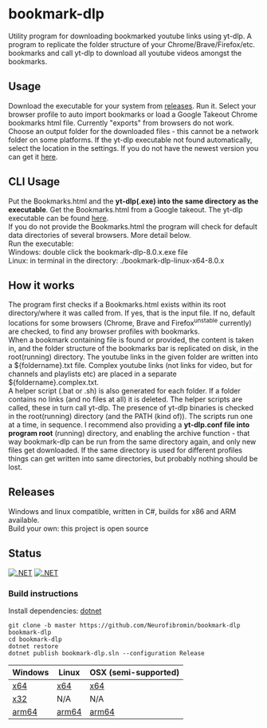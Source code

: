# bookmark-dlp
Utility program for downloading bookmarked youtube links using yt-dlp. A program to replicate the folder structure of your Chrome/Brave/Firefox/etc. bookmarks and call yt-dlp to download all youtube videos amongst the bookmarks.

## Usage
Download the executable for your system from [releases](https://github.com/Neurofibromin/bookmark-dlp/releases/download/latest). Run it. Select your browser profile to auto import bookmarks or load a Google Takeout Chrome bookmarks html file. Currently "exports" from browsers do not work. Choose an output folder for the downloaded files - this cannot be a network folder on some platforms. If the yt-dlp executable not found automatically, select the location in the settings. If you do not have the newest version you can get it [here](https://github.com/yt-dlp/yt-dlp#installation).

## CLI Usage
Put the Bookmarks.html and the **yt-dlp(.exe) into the same directory as the executable**. Get the Bookmarks.html from a Google takeout. The yt-dlp executable can be found [here](https://github.com/yt-dlp/yt-dlp#installation).<br/>
If you do not provide the Bookmarks.html the program will check for default data directories of several browsers. More detail below.<br>
Run the executable: <br/>
Windows: double click the bookmark-dlp-8.0.x.exe file <br/>
Linux: in terminal in the directory: ./bookmark-dlp-linux-x64-8.0.x

## How it works
The program first checks if a Bookmarks.html exists within its root directory/where it was called from. If yes, that is the input file. If no, default locations for some browsers (Chrome, Brave and Firefox<sup>unstable</sup> currently) are checked, to find any browser profiles with bookmarks.<br/>
When a bookmark containing file is found or provided, the content is taken in, and the folder structure of the bookmarks bar is replicated on disk, in the root(running) directory.
The youtube links in the given folder are written into a \${foldername}.txt file. Complex youtube links (not links for video, but for channels and playlists etc) are placed in a separate \${foldername}.complex.txt.<br/>
A helper script (.bat or .sh) is also generated for each folder. If a folder contains no links (and no files at all) it is deleted. The helper scripts are called, these in turn call yt-dlp. The presence of yt-dlp binaries is checked in the root(running) directory (and the PATH (kind of)).
The scripts run one at a time, in sequence. I recommend also providing a **yt-dlp.conf file into program root** (running) directory, and enabling the archive function - that way bookmark-dlp can be run from the same directory again, and only new files get downloaded.
If the same directory is used for different profiles things can get written into same directories, but probably nothing should be lost.

## Releases
Windows and linux compatible, written in C#, builds for x86 and ARM available. <br/>
Build your own: this project is open source

## Status
[![.NET](https://github.com/Neurofibromin/bookmark-dlp/actions/workflows/prerelease.yml/badge.svg)](https://github.com/Neurofibromin/bookmark-dlp/actions/workflows/prerelease.yml)
[![.NET](https://github.com/Neurofibromin/bookmark-dlp/actions/workflows/dotnet.yml/badge.svg)](https://github.com/Neurofibromin/bookmark-dlp/actions/workflows/dotnet.yml)

### Build instructions
Install dependencies: [dotnet](https://dotnet.microsoft.com/en-us/download)
```
git clone -b master https://github.com/Neurofibromin/bookmark-dlp bookmark-dlp
cd bookmark-dlp
dotnet restore
dotnet publish bookmark-dlp.sln --configuration Release
```
| Windows  | Linux | OSX (semi-supported) |
| ------------- | ------------- | ------------- |
| [x64](https://github.com/Neurofibromin/bookmark-dlp/releases/download/latest/bookmark-dlp-8.0.x.exe) | [x64](https://github.com/Neurofibromin/bookmark-dlp/releases/download/latest/bookmark-dlp-linux-x64-8.0.x) | [x64](https://github.com/Neurofibromin/bookmark-dlp/releases/download/latest/bookmark-dlp-osx-x64-8.0.x)
| [x32](https://github.com/Neurofibromin/bookmark-dlp/releases/download/latest/bookmark-dlp-win-x86-8.0.x.exe) | N/A | N/A |
| [arm64](https://github.com/Neurofibromin/bookmark-dlp/releases/download/latest/bookmark-dlp-win-arm64-8.0.x.exe) | [arm64](https://github.com/Neurofibromin/bookmark-dlp/releases/download/latest/bookmark-dlp-linux-arm64-8.0.x) | [arm64](https://github.com/Neurofibromin/bookmark-dlp/releases/download/latest/bookmark-dlp-osx-arm64-8.0.x) |
